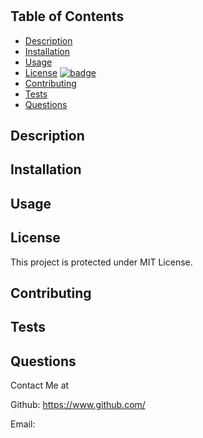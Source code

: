 # 

## Table of Contents

* [Description](#Description)
* [Installation](#Installation)
* [Usage](#Usage)
* [License](#License) [![badge](https://img.shields.io/badge/License-MIT-yellow.svg)](https://opensource.org/licenses/MIT)
* [Contributing](#Contributing)
* [Tests](#Tests)
* [Questions](#Questions)

## Description



## Installation

    

## Usage



## License

This project is protected under MIT License.

## Contributing



## Tests



## Questions

Contact Me at

Github: https://www.github.com/

Email: 
